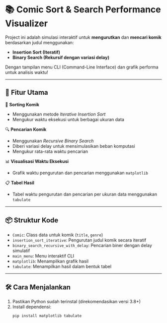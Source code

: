 # 📚 Comic Sort & Search Performance Visualizer

Project ini adalah simulasi interaktif untuk **mengurutkan** dan **mencari komik** berdasarkan judul menggunakan:
- **Insertion Sort (Iteratif)**
- **Binary Search (Rekursif dengan variasi delay)**

Dengan tampilan menu CLI (Command-Line Interface) dan grafik performa untuk analisis waktu!

---

## 🚀 Fitur Utama

🔢 **Sorting Komik**  
- Menggunakan metode *Iterative Insertion Sort*  
- Mengukur waktu eksekusi untuk berbagai ukuran data  

🔍 **Pencarian Komik**  
- Menggunakan *Recursive Binary Search*  
- Diberi variasi delay untuk mensimulasikan beban komputasi  
- Mengukur rata-rata waktu pencarian  

📊 **Visualisasi Waktu Eksekusi**  
- Grafik waktu pengurutan dan pencarian menggunakan `matplotlib`

📋 **Tabel Hasil**  
- Tabel waktu pengurutan dan pencarian per ukuran data menggunakan `tabulate`

---

## 📦 Struktur Kode

- `Comic`: Class data untuk komik (`title`, `genre`)
- `insertion_sort_iterative`: Pengurutan judul komik secara iteratif
- `binary_search_recursive_with_delay`: Pencarian biner dengan delay simulatif
- `main_menu`: Menu interaktif CLI
- `matplotlib`: Menampilkan grafik hasil
- `tabulate`: Menampilkan hasil dalam bentuk tabel

---

## 🛠️ Cara Menjalankan

1. Pastikan Python sudah terinstal (direkomendasikan versi 3.8+)
2. Install dependensi:
   ```bash
   pip install matplotlib tabulate
